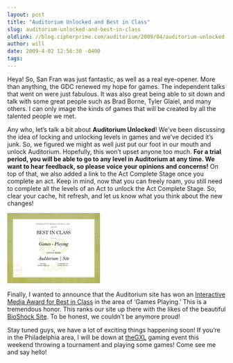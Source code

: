 ```yaml
---
layout: post
title: "Auditorium Unlocked and Best in Class"
slug: auditorium-unlocked-and-best-in-class
oldlink: //blog.cipherprime.com/auditorium/2009/04/auditorium-unlocked-and-best-in-class
author: will
date: 2009-4-02 12:56:30 -0400
tags: 
---
```


Heya! So, San Fran was just fantastic, as well as a real eye-opener. More than anything, the GDC renewed my hope for games. The independent talks that went on were just fabulous. It was also great being able to sit down and talk with some great people such as Brad Borne, Tyler Glaiel, and many others. I can only image the kinds of games that will be created by all the talented people we met.

Any who, let’s talk a bit about **Auditorium Unlocked**! We’ve been discussing the idea of locking and unlocking levels in games and we’ve decided it’s junk. So, we figured we might as well just put our foot in our mouth and unlock Auditorium. Hopefully, this won’t upset anyone too much. **For a trial period, you will be able to go to any level in Auditorium at any time. We want to hear feedback, so please voice your opinions and concerns!** On top of that, we also added a link to the Act Complete Stage once you complete an act. Keep in mind, now that you can freely roam, you still need to complete all the levels of an Act to unlock the Act Complete Stage. So, clear your cache, hit refresh, and let us know what you think about the new changes!

![Best In Class - Interactive Media Award](/img/blog/best-in-class-ima.png "Best In Class - Interactive Media Award")

Finally, I wanted to announce that the Auditorium site has won an [Interactive Media Award for Best in Class](http://www.interactivemediaawards.com/winners/certificate.asp?param=60869&cat=1 "Best In Class") in the area of ‘Games Playing.’ This is a tremendous honor. This ranks our site up there with the likes of the beautiful [BioShock Site](http://2kgames.com/bioshock/ "BioShock"). To be honest, we couldn’t be anymore proud!

Stay tuned guys, we have a lot of exciting things happening soon! If you’re in the Philadelphia area, I will be down at [theGXL](http://www.theGXL.com) gaming event this weekend throwing a tournament and playing some games! Come see me and say hello!
